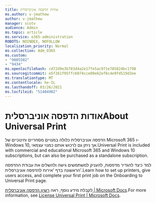 ```yaml
---
title: אודות הדפסה אוניברסלית
ms.author: v-jmathew
author: v-jmathew
manager: scotv
audience: Admin
ms.topic: article
ms.service: o365-administration
ROBOTS: NOINDEX, NOFOLLOW
localization_priority: Normal
ms.collection: Adm_O365
ms.custom:
- "9005502"
- "9434"
ms.openlocfilehash: cd72d9e3b783d4a2e17fe5ac971e785824bc1798
ms.sourcegitcommit: e5f261f95ffc6074cce89e62ef8c4e9fd519d3ee
ms.translationtype: MT
ms.contentlocale: he-IL
ms.lasthandoff: 03/26/2021
ms.locfileid: "51404902"
---
```

# <a name="about-universal-print"></a><span data-ttu-id="8b65b-102">אודות הדפסה אוניברסלית</span><span class="sxs-lookup"><span data-stu-id="8b65b-102">About Universal Print</span></span>

<span data-ttu-id="8b65b-103">הדפסה אוניברסלית כלולה במנויים מסחריים וחינוכיים של Microsoft 365 ו- Windows 10, אך ניתן גם לרכוש אותם כמנוי עצמאי.</span><span class="sxs-lookup"><span data-stu-id="8b65b-103">Universal Print is included with commercial and educational Microsoft 365 and Windows 10 subscriptions, but can also be purchased as a standalone subscription.</span></span>

<span data-ttu-id="8b65b-104">למד כיצד להגדיר מדפסות, להעניק למשתמשים גישה ולהשלים את עבודת ההדפסה הראשונה בדף 'אירוח להדפסה אוניברסלית'.</span><span class="sxs-lookup"><span data-stu-id="8b65b-104">Learn how to set up printers, give users access, and complete your first print job on the Onboarding to Universal Print page.</span></span>

<span data-ttu-id="8b65b-105">לקבלת מידע נוסף, ראה [רשיון הדפסה אוניברסלית | Microsoft Docs](https://docs.microsoft.com/universal-print/fundamentals/universal-print-license).</span><span class="sxs-lookup"><span data-stu-id="8b65b-105">For more information, see [License Universal Print | Microsoft Docs](https://docs.microsoft.com/universal-print/fundamentals/universal-print-license).</span></span>
